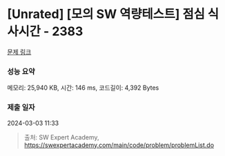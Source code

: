 # [Unrated] [모의 SW 역량테스트] 점심 식사시간 - 2383 

[문제 링크](https://swexpertacademy.com/main/code/problem/problemDetail.do?contestProbId=AV5-BEE6AK0DFAVl) 

### 성능 요약

메모리: 25,940 KB, 시간: 146 ms, 코드길이: 4,392 Bytes

### 제출 일자

2024-03-03 11:33



> 출처: SW Expert Academy, https://swexpertacademy.com/main/code/problem/problemList.do